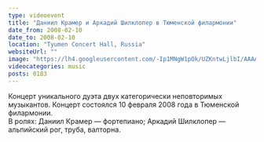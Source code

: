 ```yaml
---
type: videoevent
title: "Даниил Крамер и Аркадий Шилклопер в Тюменской филармонии"
date_from: 2008-02-10
date_to: 2008-02-10
location: "Tyumen Concert Hall, Russia"
websiteUrl: ""
image: "https://lh4.googleusercontent.com/-Ip1MNgW1pOk/UZKntwLjlbI/AAAAAAAAXu8/AuZp8l-zXPw/s504-no/kra-shi.picasaweb.jpg"
videocategories: music
posts: 0183
---
```


Концерт уникального дуэта двух категорически неповторимых музыкантов. Концерт состоялся 10 февраля 2008 года в Тюменской филармонии.<br />
В ролях: Даниил Крамер — фортепиано; Аркадий Шилклопер — альпийский рог, труба, валторна.
